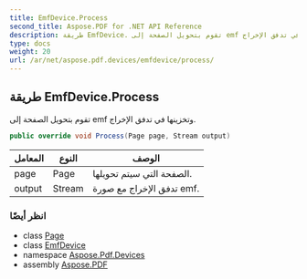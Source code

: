 ```yaml
---
title: EmfDevice.Process
second_title: Aspose.PDF for .NET API Reference
description: طريقة EmfDevice. تقوم بتحويل الصفحة إلى emf وتخزينها في تدفق الإخراج
type: docs
weight: 20
url: /ar/net/aspose.pdf.devices/emfdevice/process/
---
```

## طريقة EmfDevice.Process

تقوم بتحويل الصفحة إلى emf وتخزينها في تدفق الإخراج.

```csharp
public override void Process(Page page, Stream output)
```

| المعامل | النوع | الوصف |
| --- | --- | --- |
| page | Page | الصفحة التي سيتم تحويلها. |
| output | Stream | تدفق الإخراج مع صورة emf. |

### انظر أيضًا

* class [Page](../../../aspose.pdf/page/)
* class [EmfDevice](../)
* namespace [Aspose.Pdf.Devices](../../../aspose.pdf.devices/)
* assembly [Aspose.PDF](../../../)